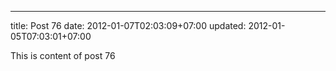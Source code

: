 ---
title: Post 76
date: 2012-01-07T02:03:09+07:00
updated: 2012-01-05T07:03:01+07:00

This is content of post 76